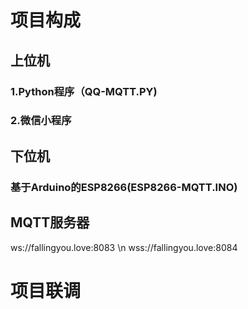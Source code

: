 # 项目构成
## 上位机
### 1.Python程序（QQ-MQTT.PY)
### 2.微信小程序
## 下位机
### 基于Arduino的ESP8266(ESP8266-MQTT.INO)
## MQTT服务器
ws://fallingyou.love:8083 \n
wss://fallingyou.love:8084
# 项目联调

